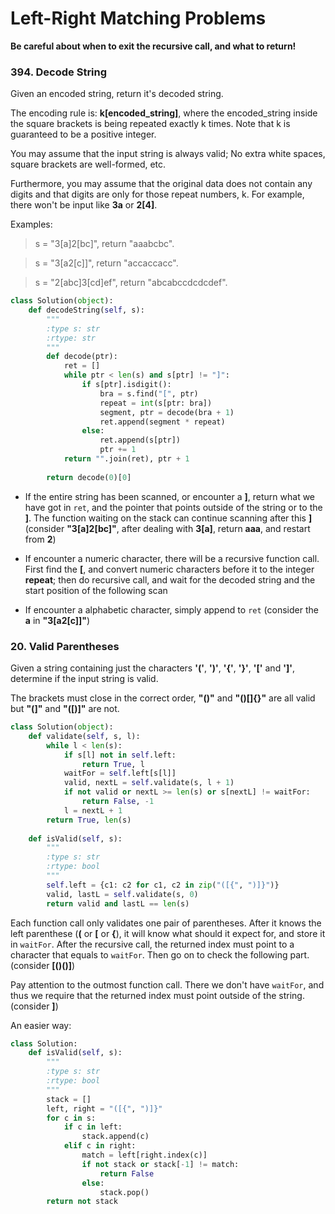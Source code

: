 # Left-Right Matching Problems

**Be careful about when to exit the recursive call, and what to return!**

### 394. Decode String

Given an encoded string, return it's decoded string.

The encoding rule is: **k[encoded_string]**, where the encoded_string inside the square brackets is being repeated exactly k times. Note that k is guaranteed to be a positive integer.

You may assume that the input string is always valid; No extra white spaces, square brackets are well-formed, etc.

Furthermore, you may assume that the original data does not contain any digits and that digits are only for those repeat numbers, k. For example, there won't be input like **3a** or **2[4]**.

Examples:

> s = "3[a]2[bc]", return "aaabcbc".

> s = "3[a2[c]]", return "accaccacc".

> s = "2[abc]3[cd]ef", return "abcabccdcdcdef".

```python
class Solution(object):
    def decodeString(self, s):
        """
        :type s: str
        :rtype: str
        """
        def decode(ptr):
            ret = []
            while ptr < len(s) and s[ptr] != "]":  
                if s[ptr].isdigit():
                    bra = s.find("[", ptr)
                    repeat = int(s[ptr: bra])
                    segment, ptr = decode(bra + 1)
                    ret.append(segment * repeat)
                else:
                    ret.append(s[ptr])
                    ptr += 1
            return "".join(ret), ptr + 1
        
        return decode(0)[0]
```

- If the entire string has been scanned, or encounter a **]**, return what we have got in `ret`, and the pointer that points outside of the string or to the **]**. The function waiting on the stack can continue scanning after this **]** (consider **"3[a]2[bc]"**, after dealing with **3[a]**, return **aaa**, and restart from **2**)

- If encounter a numeric character, there will be a recursive function call. First find the **[**, and convert numeric characters before it to the integer **repeat**; then do recursive call, and wait for the decoded string and the start position of the following scan

- If encounter a alphabetic character, simply append to `ret` (consider the **a** in **"3[a2[c]]"**)


### 20. Valid Parentheses

Given a string containing just the characters **'('**, **')'**, **'{'**, **'}'**, **'['** and **']'**, determine if the input string is valid.

The brackets must close in the correct order, **"()"** and **"()[]{}"** are all valid but **"(]"** and **"([)]"** are not.

```python
class Solution(object):
    def validate(self, s, l):
        while l < len(s):
            if s[l] not in self.left:
                return True, l
            waitFor = self.left[s[l]]
            valid, nextL = self.validate(s, l + 1)
            if not valid or nextL >= len(s) or s[nextL] != waitFor:
                return False, -1
            l = nextL + 1
        return True, len(s)
    
    def isValid(self, s):
        """
        :type s: str
        :rtype: bool
        """
        self.left = {c1: c2 for c1, c2 in zip("([{", ")]}")}
        valid, lastL = self.validate(s, 0)
        return valid and lastL == len(s)
```

Each function call only validates one pair of parentheses. After it knows the left parenthese (**(** or **[** or **{**), it will know what should it expect for, and store it in `waitFor`. After the recursive call, the returned index must point to a character that equals to `waitFor`. Then go on to check the following part. (consider **[()()]**)

Pay attention to the outmost function call. There we don't have `waitFor`, and thus we require that the returned index must point outside of the string. (consider **]**)

An easier way:

```python
class Solution:
    def isValid(self, s):
        """
        :type s: str
        :rtype: bool
        """
        stack = []
        left, right = "([{", ")]}"
        for c in s:
            if c in left:
                stack.append(c)
            elif c in right:
                match = left[right.index(c)]
                if not stack or stack[-1] != match:
                    return False
                else:
                    stack.pop()
        return not stack
```